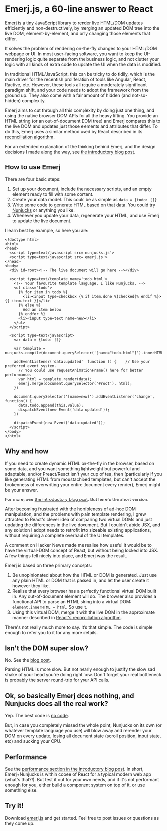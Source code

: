 # Emerj.js, a 60-line answer to React

Emerj is a tiny JavaScript library to render live HTML/DOM updates efficiently and non-destructively, by merging an updated DOM tree into the live DOM, element-by-element, and only changing those elements that differ.

It solves the problem of rendering on-the-fly changes to your HTML/DOM webpage or UI. In most user-facing software, you want to keep the UI-rendering logic quite separate from the business logic, and not clutter your logic with all kinds of extra code to update the UI when the data is modified.

In traditional HTML/JavaScript, this can be tricky to do tidily, which is the main driver for the recentish proliferation of tools like Angular, React, Ractive, etc. However, these tools all require a moderately significant paradigm shift, and your code needs to adopt the framework from the ground up. They also come with a fair amount of hidden (and not-so-hidden) complexity.

Emerj aims to cut through all this complexity by doing just one thing, and using the native browser DOM APIs for all the heavy lifting. You provide an HTML string (or an out-of-document DOM tree) and Emerj compares this to the live DOM and updates just those elements and attributes that differ. To do this, Emerj uses a similar method used by React described in its [reconciliation algorithm](https://facebook.github.io/react/docs/reconciliation.html).

For an extended explanation of the thinking behind Emerj, and the design decisions I made along the way, see [the introductory blog post](http://blog.brush.co.nz/2017/11/emerj-js-efficient-html-ui-in-60-lines/).

## How to use Emerj

There are four basic steps:
  1. Set up your document, include the necessary scripts, and an empty element ready to fill with some content.
  2. Create your data model. This could be as simple as `data = {todo: []}`
  3. Write some code to generate HTML based on that data. You could try [Nunjucks](https://mozilla.github.io/nunjucks/) or anything you like.
  4. Whenever you update your data, regenerate your HTML, and use Emerj to update the live document.
  
I learn best by example, so here you are:

```
<!doctype html>
<html>
<head>
  <script type=text/javascript src='nunjucks.js'>
  <script type=text/javascript src='emerj.js'>
</head>
<body>
  <div id=root><!-- The live document will go here --></div>
  
  <script type=text/template name='todo.html'>
    <!-- Your favourite template language. I like Nunjucks. -->
    <ul class='todo'>
      {% for item in todo %}
        <li><input type=checkbox {% if item.done %}checked{% endif %}> {{ item.text }}</li>
      {% else %}
        Add an item below
      {% endfor %}
      <li><input type=text name=new></li>
    </ul>
  </script>

  <script type=text/javascript>
    var data = {todo: []}

    var template = nunjucks.compile(document.querySelector('[name="todo.html"]').innerHTML);
    
    addEventListener('data:updated', function () {    // Use your preferred event system.
      // You could use requestAnimationFrame() here for better performance.
      var html = template.render(data);
      emerj.merge(document.querySelector('#root'), html);
    })

    document.querySelector('[name=new]').addEventListener('change', function() {
      data.todo.append(this.value);
      dispatchEvent(new Event('data:updated'));
    })

    dispatchEvent(new Event('data:updated'));
  </script>
</body>
</html>
```

## Why and how

If you need to create dynamic HTML on-the-fly in the browser, based on some data, and you want something lightweight but powerful and adaptable, and/or Preact/React isn't your cup of tea, then (particularly if you like generating HTML from moustachioed templates, but can't accept the brokenness of overwriting your entire document every render), Emerj might be your answer.

For more, see [the introductory blog post](http://blog.brush.co.nz/2017/11/emerj-js-efficient-html-ui-in-60-lines/). But here's the short version:

After becoming frustrated with the horribleness of ad-hoc DOM manipulation, and the problems with plain template rendering, I grew attracted to React's clever idea of comparing two virtual DOMs and just updating the differences in the live document. But I couldn't abide JSX, and any solution I adopt needs to retrofit into sizeable existing applications, without requiring a complete overhaul of the UI templates.

A comment on Hacker News made me realise how useful it would be to have the virtual-DOM concept of React, but without being locked into JSX. A few things fell nicely into place, and Emerj was the result.

Emerj is based on three primary concepts:
  1. Be unopinionated about how the HTML or DOM is generated. Just use any plain HTML or DOM that is passed in, and let the user create it however they like.
  2. Realise that every browser has a perfectly functional virtual DOM built in. Any out-of-document element will do. The browser also provides a functional API to parse an HTML string into a virtual DOM: `element.innerHTML = html`. So use it.
  3. Using this virtual DOM, merge it with the live DOM in the approximate manner described in [React's reconciliation algorithm](https://facebook.github.io/react/docs/reconciliation.html).

There's not really much more to say. It's that simple. The code is simple enough to refer you to it for any more details.

## Isn't the DOM super slow?

No. See the [blog post](http://blog.brush.co.nz/2017/11/emerj-js-efficient-html-ui-in-60-lines/#performance).

Parsing HTML is more slow. But not nearly enough to justify the slow sad shake of your head you're doing right now. Don't forget your real bottleneck is probably the server round-trip for your API calls.

## Ok, so basically Emerj does nothing, and Nunjucks does all the real work?

Yep. The best code is [no code](https://blog.codinghorror.com/the-best-code-is-no-code-at-all/).

But, in case you completely missed the whole point, Nunjucks on its own (or whatever template language you use) will blow away and rerender your DOM on every update, losing all document state (scroll position, input state, etc) and sucking your CPU.

## Performance

See the [performance section in the introductory blog post](http://blog.brush.co.nz/2017/11/emerj-js-efficient-html-ui-in-60-lines/#performance).
In short, Emerj+Nunjucks is within cooee of React for a typical modern web app (what's that?!). But test it out for your own needs, and if it's not performant enough for you, either build a component system on top of it, or use something else.

## Try it!

Download [emerj.js](https://github.com/bryhoyt/emerj/blob/master/emerj.js) and get started. Feel free to post issues or questions as they come up.

